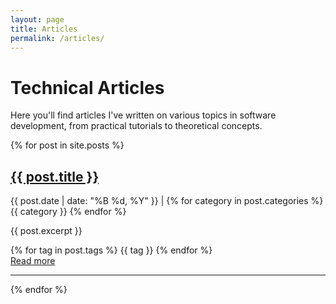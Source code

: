 ```yaml
---
layout: page
title: Articles
permalink: /articles/
---
```


# Technical Articles

Here you'll find articles I've written on various topics in software development, from practical tutorials to theoretical concepts.

{% for post in site.posts %}
  <div class="post-preview">
    <h2><a href="{{ post.url | relative_url }}">{{ post.title }}</a></h2>
    <p class="post-meta">{{ post.date | date: "%B %d, %Y" }} | 
      {% for category in post.categories %}
        <span class="category">{{ category }}</span>
      {% endfor %}
    </p>
    <p>{{ post.excerpt }}</p>
    <div class="tags">
      {% for tag in post.tags %}
        <span class="tag">{{ tag }}</span>
      {% endfor %}
    </div>
    <a href="{{ post.url | relative_url }}">Read more</a>
  </div>
  <hr>
{% endfor %} 